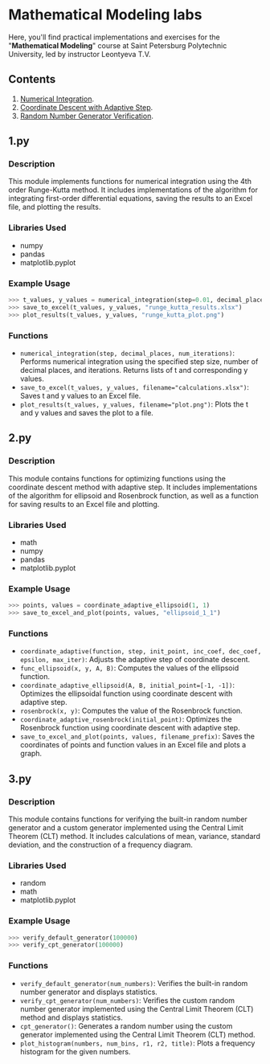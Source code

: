 # Mathematical Modeling labs

Here, you'll find practical implementations and exercises for the "**Mathematical Modeling**"
course at Saint Petersburg Polytechnic University, led by instructor Leontyeva T.V.

## Contents

1. [Numerical Integration](1.py).
2. [Coordinate Descent with Adaptive Step](2.py).
3. [Random Number Generator Verification](3.py).

## 1.py

### Description

This module implements functions for numerical integration using the 4th order Runge-Kutta method.
It includes implementations of the algorithm for integrating first-order differential equations,
saving the results to an Excel file, and plotting the results.

### Libraries Used

- numpy
- pandas
- matplotlib.pyplot

### Example Usage

```python
>>> t_values, y_values = numerical_integration(step=0.01, decimal_places=5, num_iterations=100)
>>> save_to_excel(t_values, y_values, "runge_kutta_results.xlsx")
>>> plot_results(t_values, y_values, "runge_kutta_plot.png")
```

### Functions

- `numerical_integration(step, decimal_places, num_iterations)`: Performs numerical integration
  using the specified step size, number of decimal places, and iterations. Returns lists of t and
  corresponding y values.
- `save_to_excel(t_values, y_values, filename="calculations.xlsx")`: Saves t and y values to an
  Excel file.
- `plot_results(t_values, y_values, filename="plot.png")`: Plots the t and y values and saves the
  plot to a file.

## 2.py

### Description

This module contains functions for optimizing functions using the coordinate descent method with
adaptive step. It includes implementations of the algorithm for ellipsoid and Rosenbrock function,
as well as a function for saving results to an Excel file and plotting.

### Libraries Used

- math
- numpy
- pandas
- matplotlib.pyplot

### Example Usage

```python
>>> points, values = coordinate_adaptive_ellipsoid(1, 1)
>>> save_to_excel_and_plot(points, values, "ellipsoid_1_1")
```

### Functions

- `coordinate_adaptive(function, step, init_point, inc_coef, dec_coef, epsilon, max_iter)`: Adjusts
  the adaptive step of coordinate descent.
- `func_ellipsoid(x, y, A, B)`: Computes the values of the ellipsoid function.
- `coordinate_adaptive_ellipsoid(A, B, initial_point=[-1, -1])`: Optimizes the ellipsoidal
  function using coordinate descent with adaptive step.
- `rosenbrock(x, y)`: Computes the value of the Rosenbrock function.
- `coordinate_adaptive_rosenbrock(initial_point)`: Optimizes the Rosenbrock function using
  coordinate descent with adaptive step.
- `save_to_excel_and_plot(points, values, filename_prefix)`: Saves the coordinates of points and
  function values in an Excel file and plots a graph.

## 3.py

### Description

This module contains functions for verifying the built-in random number generator and a custom
generator implemented using the Central Limit Theorem (CLT) method. It includes calculations of
mean, variance, standard deviation, and the construction of a frequency diagram.

### Libraries Used

- random
- math
- matplotlib.pyplot

### Example Usage

```python
>>> verify_default_generator(100000)
>>> verify_cpt_generator(100000)
```

### Functions

- `verify_default_generator(num_numbers)`: Verifies the built-in random number generator and
  displays statistics.
- `verify_cpt_generator(num_numbers)`: Verifies the custom random number generator implemented
  using the Central Limit Theorem (CLT) method and displays statistics.
- `cpt_generator()`: Generates a random number using the custom generator implemented using the
  Central Limit Theorem (CLT) method.
- `plot_histogram(numbers, num_bins, r1, r2, title)`: Plots a frequency histogram for the given
  numbers.
